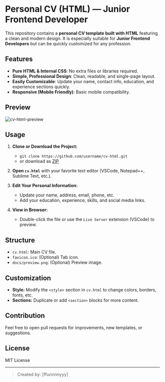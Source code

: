 # Personal CV (HTML) — Junior Frontend Developer

This repository contains a **personal CV template built with HTML** featuring a clean and modern design. It is especially suitable for **Junior Frontend Developers** but can be quickly customized for any profession.

## Features

- **Pure HTML & Internal CSS**: No extra files or libraries required.
- **Simple, Professional Design**: Clean, readable, and single-page layout.
- **Easily Customizable**: Update your name, contact info, education, and experience sections quickly.
- **Responsive (Mobile Friendly)**: Basic mobile compatibility.

## Preview

![cv-html-preview](docs/preview.png) <!-- (You can add a screenshot here if you like) -->

## Usage

1. **Clone or Download the Project:**
    - `git clone https://github.com/username/cv-html.git`
    - or download as [ZIP](https://github.com/username/cv-html/archive/refs/heads/main.zip)

2. **Open `cv.html`** with your favorite text editor (VSCode, Notepad++, Sublime Text, etc.).

3. **Edit Your Personal Information:**
    - Update your name, address, email, phone, etc.
    - Add your education, experience, skills, and social media links.

4. **View in Browser:**
    - Double-click the file or use the `Live Server` extension (VSCode) to preview.

## Structure

- `cv.html`: Main CV file.
- `favicon.ico`: (Optional) Tab icon.
- `docs/preview.png`: (Optional) Preview image.

## Customization

- **Style:** Modify the `<style>` section in `cv.html` to change colors, borders, fonts, etc.
- **Sections:** Duplicate or add `<section>` blocks for more content.

## Contribution

Feel free to open pull requests for improvements, new templates, or suggestions.

## License

MIT License

---

> Created by: [ffunnnnyyy]
